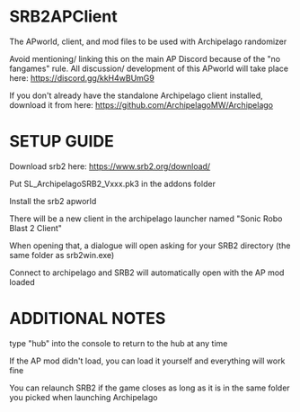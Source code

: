 # SRB2APClient
The APworld, client, and mod files to be used with Archipelago randomizer

Avoid mentioning/ linking this on the main AP Discord because of the "no fangames" rule.
All discussion/ development of this APworld will take place here:
https://discord.gg/kkH4wBUmG9

If you don't already have the standalone Archipelago client installed, download it from here:
https://github.com/ArchipelagoMW/Archipelago


# SETUP GUIDE

Download srb2 here: https://www.srb2.org/download/

Put SL_ArchipelagoSRB2_Vxxx.pk3 in the addons folder

Install the srb2 apworld

There will be a new client in the archipelago launcher named "Sonic Robo Blast 2 Client"

When opening that, a dialogue will open asking for your SRB2 directory (the same folder as srb2win.exe)

Connect to archipelago and SRB2 will automatically open with the AP mod loaded



# ADDITIONAL NOTES

type "hub" into the console to return to the hub at any time

If the AP mod didn't load, you can load it yourself and everything will work fine

You can relaunch SRB2 if the game closes as long as it is in the same folder you picked when launching Archipelago
